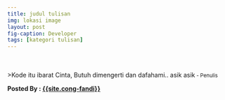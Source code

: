 ```yaml
---
title: judul tulisan
img: lokasi image
layout: post
fig-caption: Developer
tags: [kategori tulisan]
---
```


<br>
<br>
>Kode itu ibarat Cinta, Butuh dimengerti dan dafahami.. asik asik<small> - Penulis</small>

<b>Posted By : <a href="{{site.cong-url}}">{{site.cong-fandi}}</a></b>